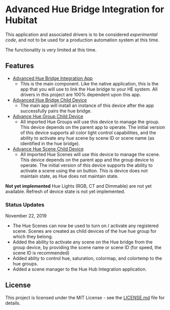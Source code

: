 # Advanced Hue Bridge Integration for Hubitat

This application and associated drivers is to be considered *experimental code*, and not to be used for a production automation system at this time.

The functionality is very limited at this time.


## Features

 - [Advanced Hue Bridge Integration App](app/hue-bridge-integration.grooby)
   - This is the main component.  Like the native application, this is the app that you will use to link the Hue bridge to your HE system.  All drivers in this project are 100% dependent upon this app.
 - [Advanced Hue Bridge Child Device](device/advanced-hue-bridge.groovy)
   - The main app will install an instance of this device after the app successfully pairs the hue bridge.
 - [Advance Hue Group Child Device](device/advanced-hue-group.groovy)
   - All imported Hue Groups will use this device to manage the group.  This device depends on the parent app to operate. The initial version of this device supports all color light control capabilities, and the ability to activate any hue scene by scene ID or scene name (as identified in the hue bridge).
- [Advance Hue Scene Child Device](device/advanced-hue-scene.groovy)
   - All imported Hue Scenes will use this device to manage the scene.  This device depends on the parent app and the group device to operate. The initial version of this device supports the ability to activate a scene using the on button.  This is device does not maintain state, as Hue does not maintain state.

**Not yet implemented** 
Hue Lights (RGB, CT and Dimmable) are not yet available.
Refresh of device state is not yet implemented.

### Status Updates
November 22, 2019
- The Hue Scenes can now be used to turn on / activate any registered scene.  Scenes are created as child devices of the hue hue group for which they belong.
- Added the ability to activate any scene on the Hue bridge from the group device, by providing the scene name or scene ID (for speed, the scene ID is recommended)
- Added ablity to control hue, saturation, colormap, and colortemp to the hue groups.
- Added a scene manager to the Hue Hub Integration application.

## License

This project is licensed under the MIT License - see the [LICENSE.md](LICENSE.md) file for details.  
